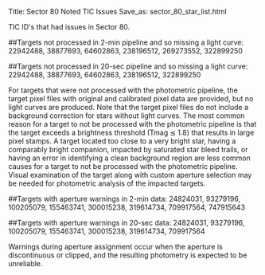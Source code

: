 Title: Sector 80 Noted TIC Issues
Save_as: sector_80_star_list.html

TIC ID's that had issues in Sector 80.

##Targets not processed in 2-min pipeline and so missing a light curve:
22942488,
38877693,
64602863,
238196512,
269273552,
322899250

##Targets not processed in 20-sec pipeline and so missing a light curve:
22942488,
38877693,
64602863,
238196512,
322899250

For targets that were not processed with the photometric pipeline, the target pixel files
with original and calibrated pixel data are provided, but no light curves are produced. Note
that the target pixel files do not include a background correction for stars without light
curves. The most common reason for a target to not be processed with the photometric
pipeline is that the target exceeds a brightness threshold (Tmag ≲ 1.8) that results in
large pixel stamps. A target located too close to a very bright star, having a comparably
bright companion, impacted by saturated star bleed trails, or having an error in identifying
a clean background region are less common causes for a target to not be processed with
the photometric pipeline. Visual examination of the target along with custom aperture
selection may be needed for photometric analysis of the impacted targets.

##Targets with aperture warnings in 2-min data: 
24824031,
93279196,
100205079,
155463741,
300015238,
319614734,
709917564,
747915643

##Targets with aperture warnings in 20-sec data: 
24824031,
93279196,
100205079,
155463741,
300015238,
319614734,
709917564

Warnings during
aperture assignment occur when the aperture is discontinuous or clipped, and the resulting
photometry is expected to be unreliable.
